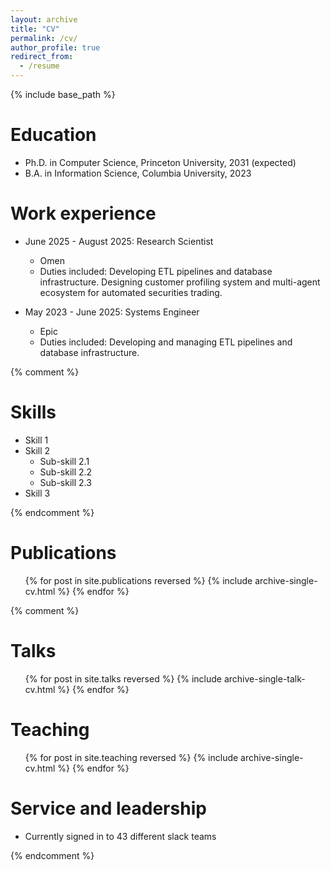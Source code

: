 ```yaml
---
layout: archive
title: "CV"
permalink: /cv/
author_profile: true
redirect_from:
  - /resume
---
```


{% include base_path %}

Education
======
* Ph.D. in Computer Science, Princeton University, 2031 (expected)
* B.A. in Information Science, Columbia University, 2023

Work experience
======
* June 2025 - August 2025: Research Scientist
  * Omen
  * Duties included: Developing ETL pipelines and database infrastructure. Designing customer profiling system and multi-agent ecosystem for automated securities trading.

* May 2023 - June 2025: Systems Engineer
  * Epic
  * Duties included: Developing and managing ETL pipelines and database infrastructure.

{% comment %}
  
Skills
======
* Skill 1
* Skill 2
  * Sub-skill 2.1
  * Sub-skill 2.2
  * Sub-skill 2.3
* Skill 3

{% endcomment %}

Publications
======
  <ul>{% for post in site.publications reversed %}
    {% include archive-single-cv.html %}
  {% endfor %}</ul>

{% comment %}
  
Talks
======
  <ul>{% for post in site.talks reversed %}
    {% include archive-single-talk-cv.html  %}
  {% endfor %}</ul>
  
Teaching
======
  <ul>{% for post in site.teaching reversed %}
    {% include archive-single-cv.html %}
  {% endfor %}</ul>
  
Service and leadership
======
* Currently signed in to 43 different slack teams

{% endcomment %}
